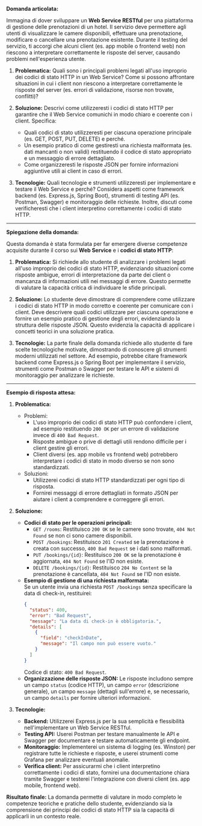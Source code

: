 **Domanda articolata:**

Immagina di dover sviluppare un **Web Service RESTful** per una piattaforma di gestione delle prenotazioni di un hotel. Il servizio deve permettere agli utenti di visualizzare le camere disponibili, effettuare una prenotazione, modificare o cancellare una prenotazione esistente. Durante il testing del servizio, ti accorgi che alcuni client (es. app mobile o frontend web) non riescono a interpretare correttamente le risposte del server, causando problemi nell'esperienza utente.

1. **Problematica:** Quali sono i principali problemi legati all'uso improprio dei codici di stato HTTP in un Web Service? Come si possono affrontare situazioni in cui i client non riescono a interpretare correttamente le risposte del server (es. errori di validazione, risorse non trovate, conflitti)?

2. **Soluzione:** Descrivi come utilizzeresti i codici di stato HTTP per garantire che il Web Service comunichi in modo chiaro e coerente con i client. Specifica:  
   - Quali codici di stato utilizzeresti per ciascuna operazione principale (es. GET, POST, PUT, DELETE) e perché.  
   - Un esempio pratico di come gestiresti una richiesta malformata (es. dati mancanti o non validi) restituendo il codice di stato appropriato e un messaggio di errore dettagliato.  
   - Come organizzeresti le risposte JSON per fornire informazioni aggiuntive utili ai client in caso di errori.

3. **Tecnologie:** Quali tecnologie e strumenti utilizzeresti per implementare e testare il Web Service e perché? Considera aspetti come framework backend (es. Express.js, Spring Boot), strumenti di testing API (es. Postman, Swagger) e monitoraggio delle richieste. Inoltre, discuti come verificheresti che i client interpretino correttamente i codici di stato HTTP.

---

**Spiegazione della domanda:**

Questa domanda è stata formulata per far emergere diverse competenze acquisite durante il corso sui **Web Service** e i **codici di stato HTTP**:

1. **Problematica:** Si richiede allo studente di analizzare i problemi legati all'uso improprio dei codici di stato HTTP, evidenziando situazioni come risposte ambigue, errori di interpretazione da parte dei client o mancanza di informazioni utili nei messaggi di errore. Questo permette di valutare la capacità critica di individuare le sfide principali.

2. **Soluzione:** Lo studente deve dimostrare di comprendere come utilizzare i codici di stato HTTP in modo corretto e coerente per comunicare con i client. Deve descrivere quali codici utilizzare per ciascuna operazione e fornire un esempio pratico di gestione degli errori, evidenziando la struttura delle risposte JSON. Questo evidenzia la capacità di applicare i concetti teorici in una soluzione pratica.

3. **Tecnologie:** La parte finale della domanda richiede allo studente di fare scelte tecnologiche motivate, dimostrando di conoscere gli strumenti moderni utilizzati nel settore. Ad esempio, potrebbe citare framework backend come Express.js o Spring Boot per implementare il servizio, strumenti come Postman o Swagger per testare le API e sistemi di monitoraggio per analizzare le richieste.

---

**Esempio di risposta attesa:**

1. **Problematica:**  
   - Problemi:  
     - L'uso improprio dei codici di stato HTTP può confondere i client, ad esempio restituendo `200 OK` per un errore di validazione invece di `400 Bad Request`.  
     - Risposte ambigue o prive di dettagli utili rendono difficile per i client gestire gli errori.  
     - Client diversi (es. app mobile vs frontend web) potrebbero interpretare i codici di stato in modo diverso se non sono standardizzati.  
   - Soluzioni:  
     - Utilizzerei codici di stato HTTP standardizzati per ogni tipo di risposta.  
     - Fornirei messaggi di errore dettagliati in formato JSON per aiutare i client a comprendere e correggere gli errori.  

2. **Soluzione:**  
   - **Codici di stato per le operazioni principali:**  
     - `GET /rooms`: Restituisco `200 OK` se le camere sono trovate, `404 Not Found` se non ci sono camere disponibili.  
     - `POST /bookings`: Restituisco `201 Created` se la prenotazione è creata con successo, `400 Bad Request` se i dati sono malformati.  
     - `PUT /bookings/{id}`: Restituisco `200 OK` se la prenotazione è aggiornata, `404 Not Found` se l'ID non esiste.  
     - `DELETE /bookings/{id}`: Restituisco `204 No Content` se la prenotazione è cancellata, `404 Not Found` se l'ID non esiste.  
   - **Esempio di gestione di una richiesta malformata:**  
     Se un utente invia una richiesta `POST /bookings` senza specificare la data di check-in, restituirei:  
     ```json
     {
       "status": 400,
       "error": "Bad Request",
       "message": "La data di check-in è obbligatoria.",
       "details": [
         {
           "field": "checkInDate",
           "message": "Il campo non può essere vuoto."
         }
       ]
     }
     ```
     Codice di stato: `400 Bad Request`.  
   - **Organizzazione delle risposte JSON:** Le risposte includono sempre un campo `status` (codice HTTP), un campo `error` (descrizione generale), un campo `message` (dettagli sull'errore) e, se necessario, un campo `details` per fornire ulteriori informazioni.

3. **Tecnologie:**  
   - **Backend:** Utilizzerei Express.js per la sua semplicità e flessibilità nell'implementare un Web Service RESTful.  
   - **Testing API:** Userei Postman per testare manualmente le API e Swagger per documentare e testare automaticamente gli endpoint.  
   - **Monitoraggio:** Implementerei un sistema di logging (es. Winston) per registrare tutte le richieste e risposte, e userei strumenti come Grafana per analizzare eventuali anomalie.  
   - **Verifica client:** Per assicurarmi che i client interpretino correttamente i codici di stato, fornirei una documentazione chiara tramite Swagger e testerei l'integrazione con diversi client (es. app mobile, frontend web).  

**Risultato finale:** La domanda permette di valutare in modo completo le competenze teoriche e pratiche dello studente, evidenziando sia la comprensione dei principi dei codici di stato HTTP sia la capacità di applicarli in un contesto reale.
